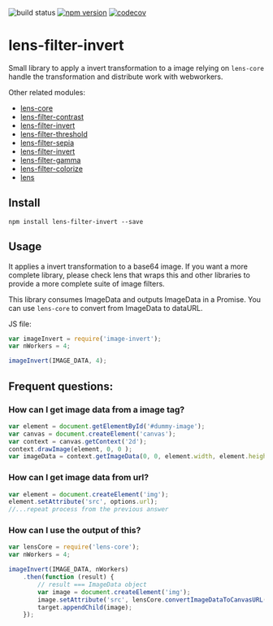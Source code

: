 ![build status](https://travis-ci.org/canastro/lens-filter-invert.svg?branch=master)
[![npm version](https://badge.fury.io/js/lens-filter-invert.svg)](https://badge.fury.io/js/lens-filter-invert)
[![codecov](https://codecov.io/gh/canastro/lens-filter-invert/branch/master/graph/badge.svg)](https://codecov.io/gh/canastro/lens-filter-invert)

# lens-filter-invert

Small library to apply a invert transformation to a image relying on `lens-core` handle the transformation and distribute work with webworkers.

Other related modules:
* [lens-core](https://www.npmjs.com/package/lens-core)
* [lens-filter-contrast](https://www.npmjs.com/package/lens-filter-contrast)
* [lens-filter-invert](https://www.npmjs.com/package/lens-filter-invert)
* [lens-filter-threshold](https://www.npmjs.com/package/lens-filter-threshold)
* [lens-filter-sepia](https://www.npmjs.com/package/lens-filter-sepia)
* [lens-filter-invert](https://www.npmjs.com/package/lens-filter-invert)
* [lens-filter-gamma](https://www.npmjs.com/package/lens-filter-gamma)
* [lens-filter-colorize](https://www.npmjs.com/package/lens-filter-colorize)
* [lens](https://www.npmjs.com/package/lens)

## Install

```
npm install lens-filter-invert --save
```

## Usage
It applies a invert transformation to a base64 image. If you want a more complete library, please check lens that wraps this and other libraries to provide a more complete suite of image filters.

This library consumes ImageData and outputs ImageData in a Promise. You can use `lens-core` to convert from ImageData to dataURL.

JS file:
```js
var imageInvert = require('image-invert');
var nWorkers = 4;

imageInvert(IMAGE_DATA, 4);
```

## Frequent questions:
### How can I get image data from a image tag?

```js
var element = document.getElementById('#dummy-image');
var canvas = document.createElement('canvas');
var context = canvas.getContext('2d');
context.drawImage(element, 0, 0 );
var imageData = context.getImageData(0, 0, element.width, element.height);
```

### How can I get image data from url?

```js
var element = document.createElement('img');
element.setAttribute('src', options.url);
//...repeat process from the previous answer
```

### How can I use the output of this?

```js
var lensCore = require('lens-core');
var nWorkers = 4;

imageInvert(IMAGE_DATA, nWorkers)
    .then(function (result) {
        // result === ImageData object
        var image = document.createElement('img');
        image.setAttribute('src', lensCore.convertImageDataToCanvasURL(imageData));
        target.appendChild(image);
    });
```
